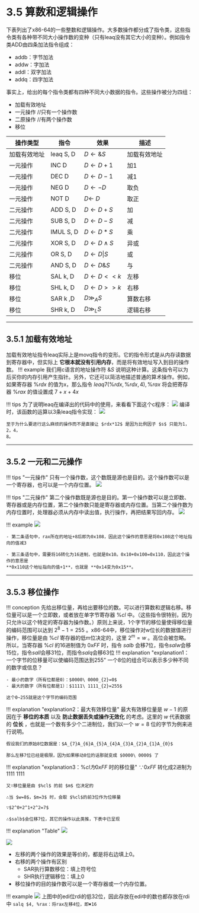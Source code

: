 # 3.5 算数和逻辑操作
下表列出了x86-64的一些整数和逻辑操作。大多数操作都分成了指令类，这些指令类有各种带不同大小操作数的变种（只有leaq没有其它大小的变种）。例如指令类ADD由四条加法指令组成：

- addb：字节加法
- addw：字加法
- addl：双字加法
- addq：四字加法

事实上，给出的每个指令类都有四种不同大小数据的指令。这些操作被分为四组：

- 加载有效地址
- 一元操作    //只有一个操作数
- 二原操作    //有两个操作数
- 移位


| 操作类型   | 指令        | 效果                  | 描述     |
| ------ | --------- | ------------------- | ------ |
| 加载有效地址 | leaq S, D | $D \leftarrow \& S$ | 加载有效地址 |
| 一元操作   | INC D     | $D ← D + 1$         | 加1     |
| 一元操作   | DEC D     | $D ← D - 1$         | 减1     |
| 一元操作   | NEG D     | $D ← - D$           | 取负     |
| 一元操作   | NOT D     | $D ← ~D$            | 取正     |
| 二元操作   | ADD S, D  | $D ← D + S$         | 加      |
| 二元操作   | SUB S, D  | $D ← D - S$         | 减      |
| 二元操作   | IMUL S, D | $D ← D * S$         | 乘      |
| 二元操作   | XOR S, D  | $D ← D \wedge S$    | 异或     |
| 二元操作   | OR S, D   | $D ←D \vert S$      | 或      |
| 二元操作   | AND S, D  | $D ← D \& S$        | 与      |
| 移位     | SAL k, D  | $D ← D << k$        | 左移     |
| 移位     | SHL k, D  | $D ← D >>k$         | 右移     |
| 移位     | SAR k ,D  | $D \gg_A S$         | 算数右移   |
| 移位     | SHR k, D  | $D \gg_L S$         | 逻辑右移   |

---

## 3.5.1 加载有效地址
加载有效地址指令leaq实际上是movq指令的变形。它的指令形式是从内存读数据到寄存器中，但实际上 **它根本就没有引用内存**，而是将有效地址写入到目的操作数。
!!! example
    我们用c语言的地址操作符 $\&S$ 说明这种计算。这条指令可以为后买你的内存引用产生指针。另外，它还可以简洁地描述普通的算术操作。例如，如果寄存器 $\%rdx$ 的值为x，那么指令 $leaq 7(\%rdx, \%rdx, 4), \%rax$ 将会把寄存器 $\%rax$ 的值设置成 $7+x+4x$ 

!!! tips
    为了说明leaq在编译出的代码中的使用，来看看下面这个c程序：
    ![](附件/Pasted%20image%2020251007223832.png)
    编译时，该函数的运算以3条leaq指令实现：
    ![](附件/Pasted%20image%2020251007223918.png)
    
    至于为什么要进行这么麻烦的操作而不是直接让 $rdx*12$ 是因为比例因子 $s$ 只能为1，2，4，
    8。

---

## 3.5.2 一元和二元操作
!!! tips "一元操作"
    只有一个操作数，这个数既是源也是目的。这个操作数可以是一个寄存器，也可以是一个内存位置。
    ![](附件/Pasted%20image%2020251007225255.png)

!!! tips "二元操作"
    第二个操作数既是源也是目的。第一个操作数可以是立即数、寄存器或是内存位置，第二个操作数只能是寄存器或内存位置。当第二个操作数为内存位置时，处理器必须从内存中读出值，执行操作，再把结果写回内存。
    ![](附件/Pasted%20image%2020251007225639.png)

!!! example
    ![](附件/Pasted%20image%2020251007231451.png)
    
	- 第二条语句中，rax所在的地址+8后即为0x108，因此这个操作的意思是将0x108这个地址指向的值减3
    
	- 第三条语句中，需要将16转化为16进制，也就是0x10。0x10+0x100=0x110，因此这个操作的意思是
	**0x110这个地址指向的值+1**，也就是 **0x14变为0x15**。

---

## 3.5.3 移位操作

!!! conception
    先给出移位量，再给出要移位的数。可以进行算数和逻辑右移。移位量可以是一个立即数，或者放在单字节寄存器 $\%cl$ 中。（这些指令很特别，因为只允许以这个特定的寄存器为操作数。）原则上来说，1个字节的移位量使得移位量的编码范围可以达到 $2^8-1=255$ 。x86-64中，移位操作对w位长的数据值进行操作，移位量是由 $\%cl$ 寄存器的低m位决定的，这里 $2^m=w$ 。高位会被忽略。所以，当寄存器 $\%cl$ 的16进制值为 $0xFF$ 时，指令 $salb$ 会移$7$位，指令$salw$会移$15$位，指令$sall$会移$31$位，而指令$salq$会移$63$位
!!! explanation "explanation1：一个字节的位移量可以使编码范围达到255"
    一个8位的组合可以表示多少种不同的数字或信息？
    
	- 最小的数字（所有位都是0）：$0000\ 0000_{2}=0$
	- 最大的数字（所有位都是1）：$1111\ 1111_{2}=255$
	
	这个0~255就是这个字节的编码范围

!!! explanation "explanation2：最大有效移位量"
    最大有效移位量是 $w−1$ 的原因在于 **移位的本质** 以及 **防止数据丢失或操作无效化** 的考虑。这里的 $w$ 代表数据的 **位长** ，也就是一个数有多少个二进制位，我们以一个 $w=8$ 位的字节为例来进行说明。
    
    假设我们的原始8位数据是：$A_{7}A_{6}A_{5}A_{4}A_{3}A_{2}A_{1}A_{0}$
    
    那么左移7位已经是极限，因为如果移动8位的话那就变成 $0000\ 0000$ 了
!!! explanation "explanation3：$\%cl为0xFF$ 时的移位量"
    ∵$0xFF$ 转化成2进制为 $1111\ 1111$
    
    又∵移位量是由 $%cl$ 的前 $m$ 位决定的
    
    ∴当 $w=8$，$m=3$ 时，会取 $%cl$的前3位作为位移量
    
    ∵$2^0+2^1+2^2=7$ 
    
    ∴$salb$会位移7位，其它的操作以此类推，下表中已呈现
!!! explanation "Table"
    ![](附件/Pasted%20image%2020251007234147.png)


![](附件/Pasted%20image%2020251007233448.png)

- 左移的两个操作的效果是等价的，都是将右边填上0。
- 右移的两个操作有区别
    - SAR执行算数移位：填上符号位
    - SHR执行逻辑移位：填上0
- 移位操作的目的操作数可以是一个寄存器或一个内存位置。

!!! example
    ![](附件/Pasted%20image%2020251008002617.png)
    上图中的edi位rdi的低32位，因此存放在edi中的数也都存放在rdi中
    ```
        salq $4, %rax：将rax左移4位，即✖16
    ```